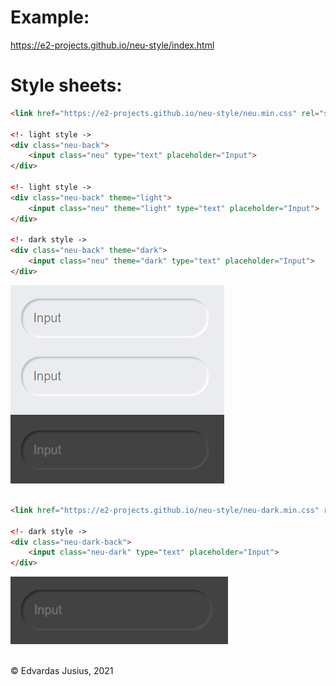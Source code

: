 # Example:
https://e2-projects.github.io/neu-style/index.html

# Style sheets:
``` html
<link href="https://e2-projects.github.io/neu-style/neu.min.css" rel="stylesheet">

<!- light style ->
<div class="neu-back">
    <input class="neu" type="text" placeholder="Input">
</div>

<!- light style ->
<div class="neu-back" theme="light">
    <input class="neu" theme="light" type="text" placeholder="Input">
</div>

<!- dark style ->
<div class="neu-back" theme="dark">
    <input class="neu" theme="dark" type="text" placeholder="Input">
</div>
```
![...](https://github.com/e2-projects/neu-style/blob/master/pics/input.PNG?raw=true "inputs")<br><br>


``` html
<link href="https://e2-projects.github.io/neu-style/neu-dark.min.css" rel="stylesheet">

<!- dark style ->
<div class="neu-dark-back">
    <input class="neu-dark" type="text" placeholder="Input">
</div>
```
![...](https://github.com/e2-projects/neu-style/blob/master/pics/dark-input.PNG?raw=true "inputs")<br><br>

&copy; Edvardas Jusius, 2021
